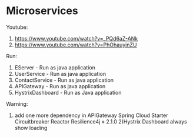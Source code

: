 # Microservices

Youtube:
1) https://www.youtube.com/watch?v=_PQd6aZ-ANk
2) https://www.youtube.com/watch?v=PhOhauyinZU

Run:
1) EServer - Run as java application
2) UserService - Run as java application
3) ContactService - Run as java application
4) APIGateway - Run as java application
5) HystrixDashboard - Run as Java application

Warning:
1) add one more dependency in APIGateway
Spring Cloud Starter Circuitbreaker Reactor Resilience4j » 2.1.0
2)Hystrix Dashboard always show loading

